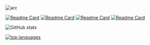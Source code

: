 
![arc](https://github.com/jonalinux/jonalinux/assets/103053714/87d24300-52da-4164-854d-0a69dbf38aac)

[![Readme Card](https://github-readme-stats.vercel.app/api/pin/?username=architalia&repo=clean)](https://github.com/ArchItalia/clean) [![Readme Card](https://github-readme-stats.vercel.app/api/pin/?username=architalia&repo=installscript)](https://github.com/ArchItalia/installscript)
[![Readme Card](https://github-readme-stats.vercel.app/api/pin/?username=architalia&repo=architalia-live)](https://github.com/ArchItalia/architalia-live) [![Readme Card](https://github-readme-stats.vercel.app/api/pin/?username=architalia&repo=site)](https://github.com/ArchItalia/site)

![GitHub stats](https://github-readme-stats.vercel.app/api?username=jonalinux&show_icons=true&theme=transparent&show=reviews,discussions_started,discussions_answered)

[![top languages](https://github-readme-stats.vercel.app/api/top-langs/?username=jonalinux&theme=white-black&layout=donut&langs_count=10)](https://github.com/jonalinux/)
